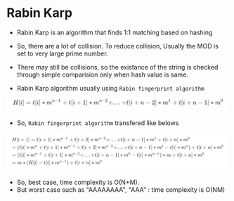 

# Rabin Karp

* Rabin Karp is an algorithm that finds 1:1 matching based on hashing
* So, there are a lot of collision.  To reduce collision, Usually the MOD is set to very large prime number.
* There may still be collisions, so the existance of the string is checked through simple comparision only when hash value is same.



* Rabin Karp algorithm usually using `Rabin fingerprint algorithm`

![First_Equation](./First_Equation.png)



* So, `Rabin fingerprint algorithm` transfered like belows

![Second_Equation](./Second_Equation.png)



* So, best case, time complexity is O(N+M).
* But worst case such as "AAAAAAAA", "AAA" : time complexity is O(NM)

